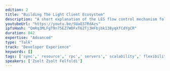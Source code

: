 ```yaml
---
edition: 2
title: "Building The Light Client Ecosystem"
description: "A short explanation of the LES flow control mechanism followed by: incentives and performance with and without micropayment avoiding Sybil attacks using micropayment channels for improved performance economic model for massively scaled networks"
youtubeUrl: "https://youtu.be/SUaO37RdAzs"
ipfsHash: "QmRq3MLFgT9n75EZ7WDFxT62Tj3HFbjbk138yqXfCdYgCR"
duration: 842
expertise: "Advanced"
type: "Talk"
track: "Developer Experience"
keywords: []
tags: ['sync',' resource',' rpc',' servers',' scalability',' flexibility',' nodes','Developer Experience']
speakers: ['Zsolt Zsolt Felfoldi']
---
```

